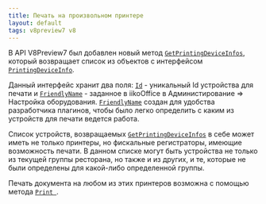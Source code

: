 ```yaml
---
title: Печать на произвольном принтере
layout: default
tags: v8preview7 v8
---
```


В API V8Preview7 был добавлен новый метод [`GetPrintingDeviceInfos`](https://iiko.github.io/front.api.sdk/v8/html/M_Resto_Front_Api_IOperationService_GetPrintingDeviceInfos.htm), который возвращает список из объектов с интерфейсом [`PrintingDeviceInfo`](https://iiko.github.io/front.api.sdk/v8/html/T_Resto_Front_Api_Data_Device_IPrintingDeviceInfo.htm).

Данный интерфейс хранит два поля: [`Id`](https://iiko.github.io/front.api.sdk/v8/html/P_Resto_Front_Api_Data_Common_IEntity_Id.htm) - уникальный Id устройства для печати и  [`FriendlyName`](https://iiko.github.io/front.api.sdk/v8/html/P_Resto_Front_Api_Data_Device_IPrintingDeviceInfo_FriendlyName.htm) - заданное в iikoOffice в Администирование => Настройка оборудования. [`FriendlyName`](https://iiko.github.io/front.api.sdk/v8/html/P_Resto_Front_Api_Data_Device_IPrintingDeviceInfo_FriendlyName.htm) создан для удобства разработчика плагинов, чтобы было легко определить с каким из устройств для печати ведется работа.

Список устройств, возвращаемых [`GetPrintingDeviceInfos`](https://iiko.github.io/front.api.sdk/v8/html/M_Resto_Front_Api_IOperationService_GetPrintingDeviceInfos.htm) в себе может иметь не только принтеры, но фискальные регистраторы, имеющие возможность печати. В данном списке могут быть устройства не только из текущей группы ресторана, но также и из других, и те, которые не были определены для какой-либо определенной группы.

Печать документа на любом из этих принтеров возможна с помощью метода [`Print `](https://iiko.github.io/front.api.sdk/v8/html/M_Resto_Front_Api_IOperationService_Print.htm).
